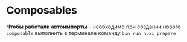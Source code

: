 # Composables

**Чтобы работали автоимпорты** - необходимо при создании нового `composable` выполнить в терминале команду `bun run nuxi prepare`
